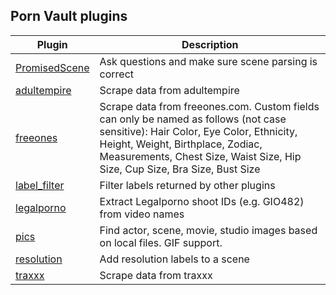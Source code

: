 ## Porn Vault plugins

| Plugin                                                                                                        | Description                                                                                                                                                                                                                                         |
| ------------------------------------------------------------------------------------------------------------- | --------------------------------------------------------------------------------------------------------------------------------------------------------------------------------------------------------------------------------------------------- |
| [PromisedScene](https://github.com/porn-vault/porn-vault-plugins/blob/master/plugins/PromisedScene/README.md) | Ask questions and make sure scene parsing is correct                                                                                                                                                                                                |
| [adultempire](https://github.com/porn-vault/porn-vault-plugins/blob/master/plugins/adultempire/README.md)     | Scrape data from adultempire                                                                                                                                                                                                                        |
| [freeones](https://github.com/porn-vault/porn-vault-plugins/blob/master/plugins/freeones/README.md)           | Scrape data from freeones.com. Custom fields can only be named as follows (not case sensitive): Hair Color, Eye Color, Ethnicity, Height, Weight, Birthplace, Zodiac, Measurements, Chest Size, Waist Size, Hip Size, Cup Size, Bra Size, Bust Size |
| [label_filter](https://github.com/porn-vault/porn-vault-plugins/blob/master/plugins/label_filter/README.md)   | Filter labels returned by other plugins                                                                                                                                                                                                             |
| [legalporno](https://github.com/porn-vault/porn-vault-plugins/blob/master/plugins/legalporno/README.md)       | Extract Legalporno shoot IDs (e.g. GIO482) from video names                                                                                                                                                                                         |
| [pics](https://github.com/porn-vault/porn-vault-plugins/blob/master/plugins/pics/README.md)                   | Find actor, scene, movie, studio images based on local files. GIF support.                                                                                                                                                                          |
| [resolution](https://github.com/porn-vault/porn-vault-plugins/blob/master/plugins/resolution/README.md)       | Add resolution labels to a scene                                                                                                                                                                                                                    |
| [traxxx](https://github.com/porn-vault/porn-vault-plugins/blob/master/plugins/traxxx/README.md)               | Scrape data from traxxx                                                                                                                                                                                                                             |
